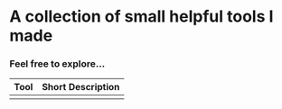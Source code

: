 # A collection of small helpful tools I made

### Feel free to explore...

| Tool | Short Description |
|-|-|
|||
